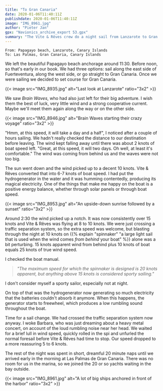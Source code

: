 ```yaml
---
title: "To Gran Canaria"
date: 2020-01-06T11:40:11Z
publishdate: 2020-01-06T11:40:11Z
image: "IMG_8961.jpg"
author: "Pieter Jan"
gpx: "Navionics_archive_export 53.gpx"
summary: "The Vite & Rêves crew do a night sail from Lanzarote to Gran Canaria."
---
```


`From: Papagayo beach, Lanzarote, Canary Islands`<br/>
`To: Las Palmas, Gran Canaria, Canary Islands`

We left the beautiful Papagayo beach anchorage around 11:30. Before noon, so that's early in our book. We had three options: sail along the east side of Fuerteventura, along the west side, or go straight to Gran Canaria. Once we were sailing we decided to set course for Gran Canaria.

{{< image src="IMG_8935.jpg" alt="Last look at Lanzarote" ratio="3x2" >}}

We saw _Brain Waves_, who had also just left for their big adventure. I wish them the best of luck, very little wind and a strong cooperative current. Maybe we'll meet them again along the way or on the other side.

{{< image src="IMG_8946.jpg" alt="Brain Waves starting their crazy voyage" ratio="3x2" >}}

"Hmm, at this speed, it will take a day and a half", I noticed after a couple of hours sailing. We hadn't really checked the distance to our destination before leaving. The wind kept falling away until there was about 2 knots of boat speed left. "Great, at this speed, it will two days. Oh well, at least it's comfortable." The wind was coming from behind us and the waves were not too big.

The sun went down and the wind picked up to a decent 10 knots. Vite & Rêves converted that into 6-7 knots of boat speed. I had put the hydrogenerator in the water and it was humming contentedly, producing its magical electricity. One of the things that make me happy on the boat is a positive energy balance, whether through solar panels or through boat speed.

{{< image src="IMG_8953.jpg" alt="An upside-down sunrise followed by a sunset" ratio="3x2" >}}

Around 2:30 the wind picked up a notch. It was now consistently over 15 knots and Vite & Rêves was flying at 8 to 10 knots. We were just crossing a traffic separation system, so the extra speed was welcome, but blasting through the night at 10 knots on {{% explain "spinnaker" "a large light sail that is used when the wind comes _from behind_ your boat" %}} alone was a bit perturbing. 15 knots apparent wind from behind plus 10 knots of boat equals 25 knots of true wind speed.

I checked the boat manual.

> _"The maximum speed for which the spinnaker is designed is 20 knots apparent, but anything above 15 knots is considered sporty sailing."_

I don't consider myself a sporty sailor, especially not at night.

On top of that was the hydrogenerator now generating so much electricity that the batteries couldn't absorb it anymore. When this happens, the generator starts to freewheel, which produces a low rumbling sound throughout the boat.

Time for a sail change. We had crossed the traffic separation system now anyway. I woke Barbara, who was just dreaming about a heavy metal concert, on account of the loud rumbling noise near her head. We waited for a brief lull in wind speed, quickly rolled in the spi and unfurled the normal foresail before Vite & Rêves had time to stop. Our speed dropped to a more reassuring 5 to 6 knots.

The rest of the night was spent in short, dreamful 20 minute naps until we arrived early in the morning at Las Palmas de Gran Canaria. There was no room for us in the marina, so we joined the 20 or so yachts waiting in the bay outside.

{{< image src="IMG_8961.jpg" alt="A lot of big ships anchored in front of the harbor" ratio="3x2" >}}



